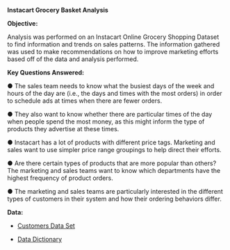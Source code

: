 **Instacart Grocery Basket Analysis**

**Objective:**

Analysis was performed on an Instacart Online Grocery Shopping Dataset to find information and trends on sales patterns. The information gathered was used to make recommendations on how to improve marketing efforts based off of the data and analysis performed.

**Key Questions Answered:**

● The sales team needs to know what the busiest days of the week and hours of the day are (i.e., the days and times with the most orders) in order to schedule ads at times when there are fewer orders.

● They also want to know whether there are particular times of the day when people spend the most money, as this might inform the type of products they advertise at these times.

● Instacart has a lot of products with different price tags. Marketing and sales want to use simpler price range groupings to help direct their efforts.

● Are there certain types of products that are more popular than others? The marketing and sales teams want to know which departments have the highest frequency of product orders.

● The marketing and sales teams are particularly interested in the different types of customers in their system and how their ordering behaviors differ.

**Data:**

- [Customers Data Set](https://s3.amazonaws.com/coach-courses-us/public/courses/data-immersion/A4/A4_Data_Assets/customers.zip)

- [Data Dictionary](https://s3.amazonaws.com/coach-courses-us/public/courses/data-immersion/A4/A4_Data_Assets/customers.zip)
